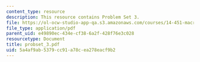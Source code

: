 ```yaml
---
content_type: resource
description: This resource contains Problem Set 3.
file: https://ol-ocw-studio-app-qa.s3.amazonaws.com/courses/14-451-macroeconomic-theory-i-spring-2007/5a4af9ab5379cc91a78cea278eacf9b2_probset_3.pdf
file_type: application/pdf
parent_uid: e49890ec-434e-cf38-6a2f-428f76e3c028
resourcetype: Document
title: probset_3.pdf
uid: 5a4af9ab-5379-cc91-a78c-ea278eacf9b2
---
```

